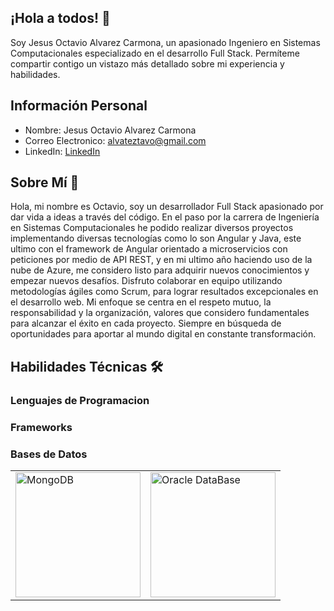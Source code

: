 ## ¡Hola a todos! 👋

Soy Jesus Octavio Alvarez Carmona, un apasionado Ingeniero en Sistemas Computacionales especializado en el desarrollo Full Stack. Permíteme compartir contigo un vistazo más detallado sobre mi experiencia y habilidades.

## Información Personal

- Nombre: Jesus Octavio Alvarez Carmona
- Correo Electronico: alvateztavo@gmail.com
- LinkedIn: [LinkedIn](www.linkedin.com/in/jesus-octavio-alvarez-carmona-358918300)

## Sobre Mí 🚀

Hola, mi nombre es Octavio, soy un desarrollador Full Stack apasionado por dar vida a ideas a través del código. En el paso por la carrera de Ingeniería en Sistemas Computacionales he podido realizar diversos proyectos implementando diversas tecnologías como lo son Angular y Java, este ultimo con el framework de Angular orientado a microservicios con peticiones por medio de API REST, y en mi ultimo año haciendo uso de la nube de Azure, me considero listo para adquirir nuevos conocimientos y empezar nuevos desafíos. Disfruto colaborar en equipo utilizando metodologías ágiles como Scrum, para lograr resultados excepcionales en el desarrollo web. Mi enfoque se centra en el respeto mutuo, la responsabilidad y la organización, valores que considero fundamentales para alcanzar el éxito en cada proyecto. Siempre en búsqueda de oportunidades para aportar al mundo digital en constante transformación.

## Habilidades Técnicas 🛠️

### Lenguajes de Programacion

### Frameworks

### Bases de Datos

<table>
  <tr>
    <td><img src="https://miro.medium.com/v2/resize:fit:512/1*doAg1_fMQKWFoub-6gwUiQ.png" alt="MongoDB" width="200"/></td>
    <td><img src="https://fabriconsulting.com.mx/assets/images/d234566d9d-1-512x512.webp" alt="Oracle DataBase"width="200"/ </td>
  </tr>
</table>






